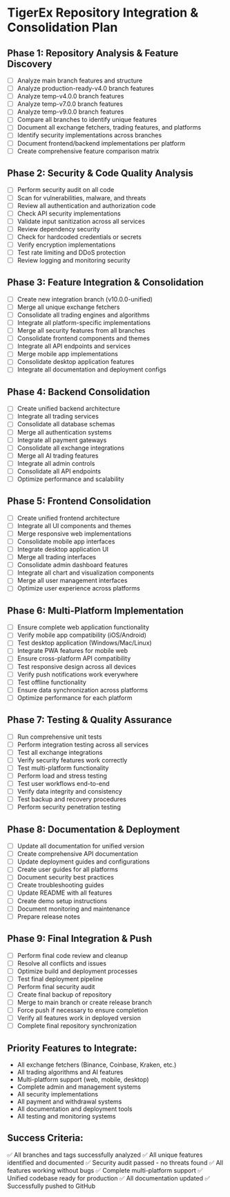 # TigerEx Repository Integration & Consolidation Plan

## Phase 1: Repository Analysis & Feature Discovery
- [ ] Analyze main branch features and structure
- [ ] Analyze production-ready-v4.0 branch features
- [ ] Analyze temp-v4.0.0 branch features  
- [ ] Analyze temp-v7.0.0 branch features
- [ ] Analyze temp-v9.0.0 branch features
- [ ] Compare all branches to identify unique features
- [ ] Document all exchange fetchers, trading features, and platforms
- [ ] Identify security implementations across branches
- [ ] Document frontend/backend implementations per platform
- [ ] Create comprehensive feature comparison matrix

## Phase 2: Security & Code Quality Analysis
- [ ] Perform security audit on all code
- [ ] Scan for vulnerabilities, malware, and threats
- [ ] Review all authentication and authorization code
- [ ] Check API security implementations
- [ ] Validate input sanitization across all services
- [ ] Review dependency security
- [ ] Check for hardcoded credentials or secrets
- [ ] Verify encryption implementations
- [ ] Test rate limiting and DDoS protection
- [ ] Review logging and monitoring security

## Phase 3: Feature Integration & Consolidation
- [ ] Create new integration branch (v10.0.0-unified)
- [ ] Merge all unique exchange fetchers
- [ ] Consolidate all trading engines and algorithms
- [ ] Integrate all platform-specific implementations
- [ ] Merge all security features from all branches
- [ ] Consolidate frontend components and themes
- [ ] Integrate all API endpoints and services
- [ ] Merge mobile app implementations
- [ ] Consolidate desktop application features
- [ ] Integrate all documentation and deployment configs

## Phase 4: Backend Consolidation
- [ ] Create unified backend architecture
- [ ] Integrate all trading services
- [ ] Consolidate all database schemas
- [ ] Merge all authentication systems
- [ ] Integrate all payment gateways
- [ ] Consolidate all exchange integrations
- [ ] Merge all AI trading features
- [ ] Integrate all admin controls
- [ ] Consolidate all API endpoints
- [ ] Optimize performance and scalability

## Phase 5: Frontend Consolidation  
- [ ] Create unified frontend architecture
- [ ] Integrate all UI components and themes
- [ ] Merge responsive web implementations
- [ ] Consolidate mobile app interfaces
- [ ] Integrate desktop application UI
- [ ] Merge all trading interfaces
- [ ] Consolidate admin dashboard features
- [ ] Integrate all chart and visualization components
- [ ] Merge all user management interfaces
- [ ] Optimize user experience across platforms

## Phase 6: Multi-Platform Implementation
- [ ] Ensure complete web application functionality
- [ ] Verify mobile app compatibility (iOS/Android)
- [ ] Test desktop application (Windows/Mac/Linux)
- [ ] Integrate PWA features for mobile web
- [ ] Ensure cross-platform API compatibility
- [ ] Test responsive design across all devices
- [ ] Verify push notifications work everywhere
- [ ] Test offline functionality
- [ ] Ensure data synchronization across platforms
- [ ] Optimize performance for each platform

## Phase 7: Testing & Quality Assurance
- [ ] Run comprehensive unit tests
- [ ] Perform integration testing across all services
- [ ] Test all exchange integrations
- [ ] Verify security features work correctly
- [ ] Test multi-platform functionality
- [ ] Perform load and stress testing
- [ ] Test user workflows end-to-end
- [ ] Verify data integrity and consistency
- [ ] Test backup and recovery procedures
- [ ] Perform security penetration testing

## Phase 8: Documentation & Deployment
- [ ] Update all documentation for unified version
- [ ] Create comprehensive API documentation
- [ ] Update deployment guides and configurations
- [ ] Create user guides for all platforms
- [ ] Document security best practices
- [ ] Create troubleshooting guides
- [ ] Update README with all features
- [ ] Create demo setup instructions
- [ ] Document monitoring and maintenance
- [ ] Prepare release notes

## Phase 9: Final Integration & Push
- [ ] Perform final code review and cleanup
- [ ] Resolve all conflicts and issues
- [ ] Optimize build and deployment processes
- [ ] Test final deployment pipeline
- [ ] Perform final security audit
- [ ] Create final backup of repository
- [ ] Merge to main branch or create release branch
- [ ] Force push if necessary to ensure completion
- [ ] Verify all features work in deployed version
- [ ] Complete final repository synchronization

## Priority Features to Integrate:
- All exchange fetchers (Binance, Coinbase, Kraken, etc.)
- All trading algorithms and AI features
- Multi-platform support (web, mobile, desktop)
- Complete admin and management systems
- All security implementations
- All payment and withdrawal systems
- All documentation and deployment tools
- All testing and monitoring systems

## Success Criteria:
✅ All branches and tags successfully analyzed
✅ All unique features identified and documented
✅ Security audit passed - no threats found
✅ All features working without bugs
✅ Complete multi-platform support
✅ Unified codebase ready for production
✅ All documentation updated
✅ Successfully pushed to GitHub